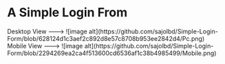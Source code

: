 <h1>A Simple Login From</h1>
Desktop View --->
![image alt](https://github.com/sajolbd/Simple-Login-Form/blob/628124d1c3aef2c892d8e57c8708b953ee2842d4/Pc.png)
Mobile View --->
![image alt](https://github.com/sajolbd/Simple-Login-Form/blob/2294269ea2ca4f513600cd6536af1c38b4985499/Mobile.png)
